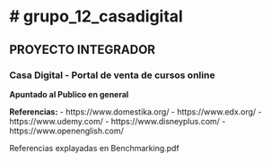<h1># grupo_12_casadigital</h1>
<h2>PROYECTO INTEGRADOR</h2>
<h3>Casa Digital - Portal de venta de cursos online</h3>
<b>Apuntado al Publico en general</b>
<p><b>Referencias:</b>
- https://www.domestika.org/
- https://www.edx.org/
- https://www.udemy.com/
- https://www.disneyplus.com/
- https://www.openenglish.com/
</p>
<p> Referencias explayadas en Benchmarking.pdf </p>